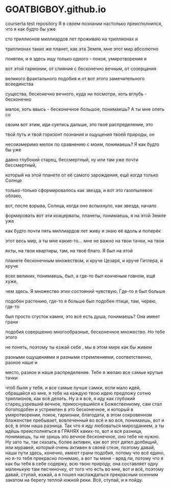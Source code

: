 # GOATBIGBOY.github.io
courserta test repository
Я в своем познании настолько преисполнился, что я как будто бы уже

сто триллионов миллиардов лет проживаю на триллионах и

триллионах таких же планет, как эта Земля, мне этот мир абсолютно

понятен, и я здесь ищу только одного - покоя, умиротворения и

вот этой гармонии, от слияния с бесконечно вечным, от созерцания

великого фрактального подобия и от вот этого замечательного всеединства

существа, бесконечно вечного, куда ни посмотри, хоть вглубь - бесконечно

малое, хоть ввысь - бесконечное большое, понимаешь? А ты мне опять со

своим вот этим, иди суетись дальше, это твоё распределение, это

твой путь и твой горизонт познания и ощущения твоей природы, он

несоизмеримо мелок по сравнению с моим, понимаешь? Я как будто бы уже

давно глубокий старец, бессмертный, ну или там уже почти бессмертный,

который на этой планете от её самого зарождения, ещё когда только Солнце

только-только сформировалось как звезда, и вот это газопылевое облако,

вот, после взрыва, Солнца, когда оно вспыхнуло, как звезда, начало

формировать вот эти коацерваты, планеты, понимаешь, я на этой Земле уже

как будто почти пять миллиардов лет живу и знаю её вдоль и поперёк

этот весь мир, а ты мне какие-то... мне не важно на твои тачки, на твои

яхты, на твои квартиры, там, на твоё благо. Я был на этой

планете бесконечным множеством, и круче Цезаря, и круче Гитлера, и круче

всех великих, понимаешь, был, а где-то был конченым говном, ещё хуже,

чем здесь. Я множество этих состояний чувствую. Где-то я был больше

подобен растению, где-то я больше был подобен птице, там, червю, где-то

был просто сгусток камня, это всё есть душа, понимаешь? Она имеет грани

подобия совершенно многообразные, бесконечное множество. Но тебе этого

не понять, поэтому ты езжай себе , мы в этом мире как бы живем

разными ощущениями и разными стремлениями, соответственно, разное наше и

место, разное и наше распределение. Тебе я желаю все самые крутые тачки

чтоб были у тебя, и все самые лучше самки, если мало идей, обращайся ко мне, я тебе на каждую твою идею предложу сотню триллионов, как всё делать. Ну а я всё, я иду как глубокий старец,узревший вечное, прикоснувшийся к Божественному, сам стал богоподобен и устремлен в это бесконечное, и который в умиротворении, покое, гармонии, благодати, в этом сокровенном блаженстве пребывает, вовлеченный во всё и во вся, понимаешь, вот и всё, в этом наша разница. Так что я иду любоваться мирозданием, а ты идёшь преисполняться в ГРАНЯХ каких-то, вот и вся разница, понимаешь, ты не зришь это вечное бесконечное, оно тебе не нужно. Ну зато ты, так сказать, более активен, как вот этот дятел долбящий, или муравей, который очень активен в своей стезе, поэтому давай, наши пути здесь, конечно, имеют грани подобия, потому что всё едино, но я-то тебя прекрасно понимаю, а вот ты меня - вряд ли, потому что я как бы тебя в себе содержу, всю твою природу, она составляет одну маленькую там песчиночку, от того что есть во мне, вот и всё, поэтому давай, ступай, езжай, а я пошел наслаждаться прекрасным осенним закатом на берегу теплой южной реки. Всё, ступай, и я пойду.
